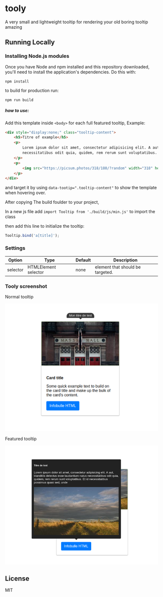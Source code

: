 # tooly
A very small and lightweight tooltip for rendering your old boring tooltip amazing

## Running Locally

### Installing Node.js modules

Once you have Node and npm installed and this repository downloaded, you'll need
to install the application's dependencies. Do this with:

    npm install

to build for production run:

    npm run build

##### how to use:
Add this template inside ```<body>``` for each full featured tooltip, Example:

```html
<div style="display:none;" class="tooltip-content">
	<h5>Titre of example</h5>
	<p>
		Lorem ipsum dolor sit amet, consectetur adipisicing elit. A aut, blanditiis delectus esse laudantium natus
		necessitatibus odit quia, quidem, rem rerum sunt voluptatibus. Et id necessitatibus possimus quasi sed, unde
	</p>
	<p>
		<img src="https://picsum.photos/318/180/?random" width="318" height="180" alt="Card image cap" style="width:100%; height: auto;">
	</p>
</div>
```

and target it by using ```data-tootip=".tooltip-content"``` to show the template when hovering over.

After copying The build foulder to your project,


In a new js file add ```import Tooltip from './build/js/min.js'``` to import the class 

then add this line to initialize the tooltip:

```js
Tooltip.bind('a[title]');
```

### Settings

Option | Type | Default | Description
------ | ---- | ------- | -----------
selector | HTMLElement selector | none | element that should be targeted.

### Tooly screenshot

Normal tooltip

![tooly screenshot](https://github.com/shutsugan/tooly/blob/master/normal.png)

Featured tooltip

![tooly screenshot](https://github.com/shutsugan/tooly/blob/master/featured.png)

## License

MIT

